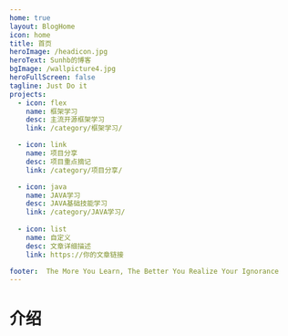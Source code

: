 ```yaml
---
home: true
layout: BlogHome
icon: home
title: 首页
heroImage: /headicon.jpg
heroText: Sunhb的博客
bgImage: /wallpicture4.jpg
heroFullScreen: false
tagline: Just Do it
projects:
  - icon: flex
    name: 框架学习
    desc: 主流开源框架学习
    link: /category/框架学习/

  - icon: link
    name: 项目分享
    desc: 项目重点摘记
    link: /category/项目分享/

  - icon: java
    name: JAVA学习
    desc: JAVA基础技能学习
    link: /category/JAVA学习/
    
  - icon: list  
    name: 自定义
    desc: 文章详细描述
    link: https://你的文章链接

footer:  The More You Learn, The Better You Realize Your Ignorance
---
```


# 介绍